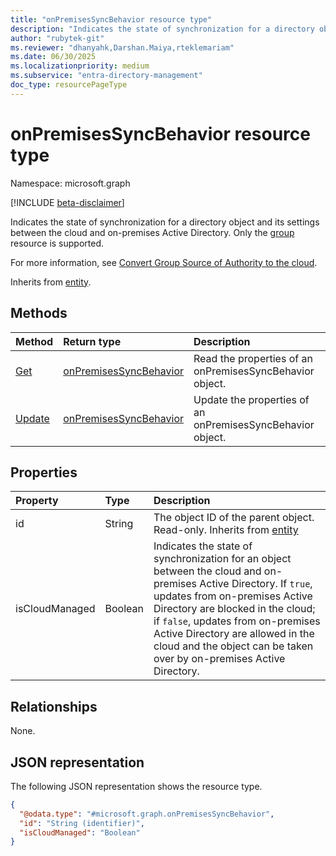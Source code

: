 ```yaml
---
title: "onPremisesSyncBehavior resource type"
description: "Indicates the state of synchronization for a directory object between the cloud and on-premises Active Directory."
author: "rubytek-git"
ms.reviewer: "dhanyahk,Darshan.Maiya,rteklemariam"
ms.date: 06/30/2025
ms.localizationpriority: medium
ms.subservice: "entra-directory-management"
doc_type: resourcePageType
---
```


# onPremisesSyncBehavior resource type

Namespace: microsoft.graph

[!INCLUDE [beta-disclaimer](../../includes/beta-disclaimer.md)]

Indicates the state of synchronization for a directory object and its settings between the cloud and on-premises Active Directory. Only the [group](../resources/group.md) resource is supported.

For more information, see [Convert Group Source of Authority to the cloud](/entra/identity/hybrid/concept-source-of-authority-overview).

Inherits from [entity](../resources/entity.md).

## Methods
|Method|Return type|Description|
|:---|:---|:---|
|[Get](../api/onpremisessyncbehavior-get.md)|[onPremisesSyncBehavior](../resources/onpremisessyncbehavior.md)|Read the properties of an onPremisesSyncBehavior object.|
|[Update](../api/onpremisessyncbehavior-update.md)|[onPremisesSyncBehavior](../resources/onpremisessyncbehavior.md)|Update the properties of an onPremisesSyncBehavior object.|

## Properties
|Property|Type|Description|
|:---|:---|:---|
|id|String|The object ID of the parent object. Read-only. Inherits from [entity](../resources/entity.md)|
|isCloudManaged|Boolean|Indicates the state of synchronization for an object between the cloud and on-premises Active Directory. If `true`, updates from on-premises Active Directory are blocked in the cloud; if `false`, updates from on-premises Active Directory are allowed in the cloud and the object can be taken over by on-premises Active Directory.|

## Relationships
None.

## JSON representation
The following JSON representation shows the resource type.
<!-- {
  "blockType": "resource",
  "keyProperty": "id",
  "@odata.type": "microsoft.graph.onPremisesSyncBehavior",
  "baseType": "microsoft.graph.entity",
  "openType": false
}
-->
``` json
{
  "@odata.type": "#microsoft.graph.onPremisesSyncBehavior",
  "id": "String (identifier)",
  "isCloudManaged": "Boolean"
}
```


